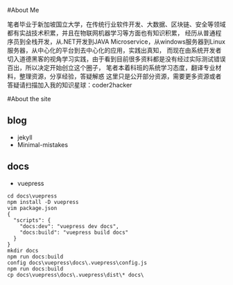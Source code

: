 
#About Me

笔者毕业于新加坡国立大学，在传统行业软件开发、大数据、区块链、安全等领域都有实战技术积累，并且在物联网机器学习等方面也有知识积累，
经历从普通程序员到全栈开发，从.NET开发到JAVA Microservice，从windows服务器到Linux服务器，从中心化的平台到去中心化的应用，实践出真知，
而现在由系统开发者切入道德黑客的视角学习实践，由于看到目前很多资料都是没有经过实际测试错误百出，所以决定开始创立这个圈子，
笔者本着科班的系统学习态度，翻译专业材料，整理资源，分享经验，答疑解惑
这里只是公开部分资源，需要更多资源或者答疑请扫描加入我的知识星球：coder2hacker

#About the site

## blog

- jekyll
- Minimal-mistakes

## docs

- vuepress
```
cd docs\vuepress
npm install -D vuepress
vim package.json
{
  "scripts": {
    "docs:dev": "vuepress dev docs",
    "docs:build": "vuepress build docs"
  }
}
mkdir docs
npm run docs:build
config docs\vuepress\docs\.vuepress\config.js
npm run docs:build
cp docs\vuepress\docs\.vuepress\dist\* docs\
```